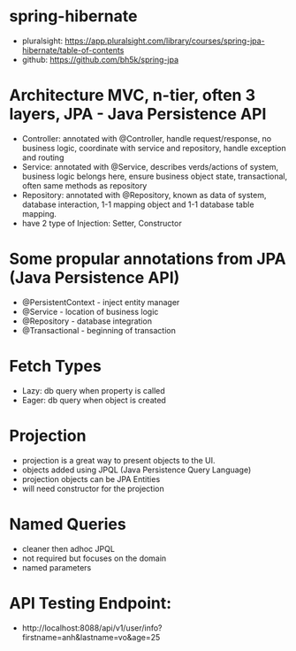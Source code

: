 # spring-hibernate
- pluralsight: https://app.pluralsight.com/library/courses/spring-jpa-hibernate/table-of-contents
- github: https://github.com/bh5k/spring-jpa

# Architecture MVC, n-tier, often 3 layers, JPA - Java Persistence API
- Controller: annotated with @Controller, handle request/response, no business logic, coordinate with service and repository, handle exception and routing
- Service: annotated with @Service, describes verds/actions of system, business logic belongs here, ensure business object state, transactional, often same methods as repository
- Repository: annotated with @Repository, known as data of system, database interaction, 1-1 mapping object and 1-1 database table mapping.
- have 2 type of Injection: Setter, Constructor

# Some propular annotations from JPA (Java Persistence API)
- @PersistentContext - inject entity manager
- @Service - location of business logic
- @Repository - database integration
- @Transactional - beginning of transaction

# Fetch Types
- Lazy: db query when property is called
- Eager: db query when object is created

# Projection
- projection is a great way to present objects to the UI.
- objects added using JPQL (Java Persistence Query Language)
- projection objects can be JPA Entities
- will need constructor for the projection

# Named Queries
- cleaner then adhoc JPQL
- not required but focuses on the domain
- named parameters

# API Testing Endpoint:
- http://localhost:8088/api/v1/user/info?firstname=anh&lastname=vo&age=25

